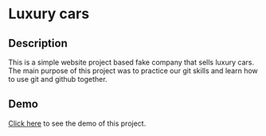 # Luxury cars

## Description

This is a simple website project based  fake company that sells luxury cars. The main purpose of this project was to practice our git skills and learn how to use git and github together.

## Demo

[Click here](https://marcelolop.github.io/premium-luxury-vehicles/) to see the demo of this project.